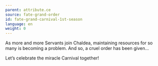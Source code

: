 ```yaml
---
parent: attribute.ce
source: fate-grand-order
id: fate-grand-carnival-1st-season
language: en
weight: 0
---
```


As more and more Servants join Chaldea, maintaining resources for so many is becoming a problem. And so, a cruel order has been given…

Let’s celebrate the miracle Carnival together!
